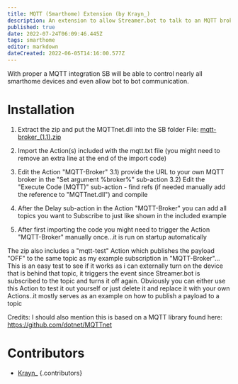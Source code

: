 ```yaml
---
title: MQTT (Smarthome) Extension (by Krayn_)
description: An extension to allow Streamer.bot to talk to an MQTT broker used in most smart home software like Home Assistant, OpenHAB, HomeSeer, etc
published: true
date: 2022-07-24T06:09:46.445Z
tags: smarthome
editor: markdown
dateCreated: 2022-06-05T14:16:00.577Z
---
```


With proper a MQTT integration SB will be able to control nearly all smarthome devices and even allow bot to bot communication.

# Installation
1) Extract the zip and put the MQTTnet.dll into the SB folder
File: [mqtt-broker_(1.1).zip](/assets/mqtt/files/mqtt-broker_(1.1).zip)

2) Import the Action(s) included with the mqtt.txt file (you might need to remove an extra line at the end of the import code)
3) Edit the Action "MQTT-Broker"
    3.1) provide the URL to your own MQTT broker in the "Set argument %broker%" sub-action
    3.2) Edit the "Execute Code (MQTT)" sub-action - find refs (if needed manually add the reference to "MQTTnet.dll") and compile
4) After the Delay sub-action in the Action "MQTT-Broker" you can add all topics you want to Subscribe to just like shown in the included example
5) After first importing the code you might need to trigger the Action "MQTT-Broker" manually once...it is run on startup automatically

The zip also includes a "mqtt-test" Action which publishes the payload "OFF" to the same topic as my example subscription in "MQTT-Broker"...
This is an easy test to see if it works as i can externally turn on the device that is behind that topic, it triggers the event since Streamer.bot is subscribed to the topic and turns it off again. Obviously you can either use this Action to test it out yourself or just delete it and replace it with your own Actions..it mostly serves as an example on how to publish a payload to a topic

Credits:
I should also mention this is based on a MQTT library found here: https://github.com/dotnet/MQTTnet

# Contributors

- [<i class="mdi mdi-twitch"></i> Krayn_](https://www.twitch.tv/Krayn_)
{.contributors}
